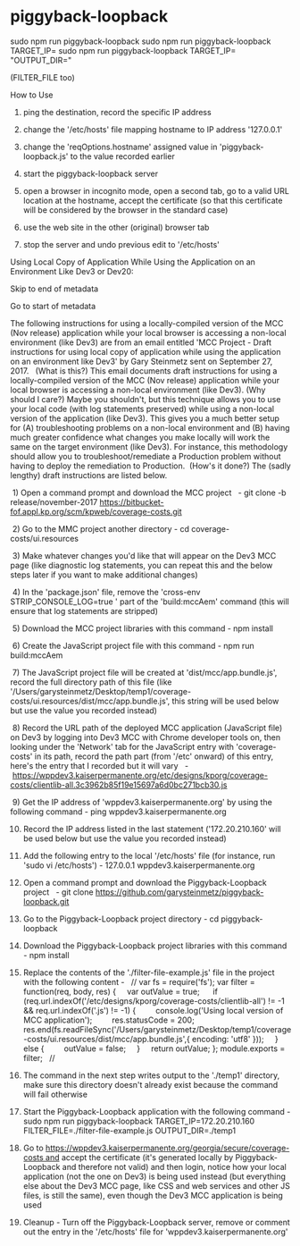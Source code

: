 # piggyback-loopback

sudo npm run piggyback-loopback
sudo npm run piggyback-loopback TARGET_IP=
sudo npm run piggyback-loopback TARGET_IP= "OUTPUT_DIR="

(FILTER_FILE too)

How to Use

1) ping the destination, record the specific IP address

2) change the '/etc/hosts' file mapping hostname to IP address '127.0.0.1'

3) change the 'reqOptions.hostname' assigned value in 'piggyback-loopback.js' to the value recorded earlier
4) start the piggyback-loopback server
5) open a browser in incognito mode, open a second tab, go to a valid URL location at the hostname, accept the certificate (so that this certificate will be considered by the browser in the standard case)
6) use the web site in the other (original) browser tab
7) stop the server and undo previous edit to '/etc/hosts'



Using Local Copy of Application While Using the Application on an Environment Like Dev3 or Dev20:


Skip to end of metadata


Go to start of metadata

The following instructions for using a locally-compiled version of the MCC (Nov release) application while your local browser is accessing a non-local environment (like Dev3) are from an email entitled 'MCC Project - Draft instructions for using local copy of application while using the application on an environment like Dev3' by Gary Steinmetz sent on September 27, 2017.
 
(What is this?)
This email documents draft instructions for using a locally-compiled version of the MCC (Nov release) application while your local browser is accessing a non-local environment (like Dev3).
(Why should I care?)
Maybe you shouldn't, but this technique allows you to use your local code (with log statements preserved) while using a non-local version of the application (like Dev3). This gives you a much better setup for (A) troubleshooting problems on a non-local environment and (B) having much greater confidence what changes you make locally will work the same on the target environment (like Dev3). For instance, this methodology should allow you to troubleshoot/remediate a Production problem without having to deploy the remediation to Production. 
(How's it done?)
The (sadly lengthy) draft instructions are listed below.

 1) Open a command prompt and download the MCC project
  - git clone -b release/november-2017 https://bitbucket-fof.appl.kp.org/scm/kpweb/coverage-costs.git
  
 2) Go to the MMC project another directory - cd coverage-costs/ui.resources
 
 3) Make whatever changes you'd like that will appear on the Dev3 MCC page (like diagnostic log statements, you can repeat this and the below steps later if you want to make additional changes)
 
 4) In the 'package.json' file, remove the 'cross-env STRIP_CONSOLE_LOG=true ' part of the 'build:mccAem' command (this will ensure that log statements are stripped)
 
 5) Download the MCC project libraries with this command - npm install
 
 6) Create the JavaScript project file with this command - npm run build:mccAem
 
 7) The JavaScript project file will be created at 'dist/mcc/app.bundle.js', record the full directory path of this file (like '/Users/garysteinmetz/Desktop/temp1/coverage-costs/ui.resources/dist/mcc/app.bundle.js', this string will be used below but use the value you recorded instead)
 
 8) Record the URL path of the deployed MCC application (JavaScript file) on Dev3 by logging into Dev3 MCC with Chrome developer tools on, then looking under the 'Network' tab for the JavaScript entry with 'coverage-costs' in its path, record the path part (from '/etc' onward) of this entry, here's the entry that I recorded but it will vary
  - https://wppdev3.kaiserpermanente.org/etc/designs/kporg/coverage-costs/clientlib-all.3c3962b85f19e15697a6d0bc271bcb30.js
  
 9) Get the IP address of 'wppdev3.kaiserpermanente.org' by using the following command - ping wppdev3.kaiserpermanente.org
 
10) Record the IP address listed in the last statement ('172.20.210.160' will be used below but use the value you recorded instead)

11) Add the following entry to the local '/etc/hosts' file (for instance, run 'sudo vi /etc/hosts') - 127.0.0.1 wppdev3.kaiserpermanente.org

12) Open a command prompt and download the Piggyback-Loopback project
  - git clone https://github.com/garysteinmetz/piggyback-loopback.git
  
13) Go to the Piggyback-Loopback project directory - cd piggyback-loopback

14) Download the Piggyback-Loopback project libraries with this command - npm install

15) Replace the contents of the './filter-file-example.js' file in the project with the following content -
  //
var fs = require('fs');
var filter = function(req, body, res) {
    var outValue = true; 
    if (req.url.indexOf('/etc/designs/kporg/coverage-costs/clientlib-all') != -1 && req.url.indexOf('.js') != -1) {
        console.log('Using local version of MCC application');
        res.statusCode = 200;
        res.end(fs.readFileSync('/Users/garysteinmetz/Desktop/temp1/coverage-costs/ui.resources/dist/mcc/app.bundle.js',{ encoding: 'utf8' }));
    } else {
        outValue = false;
    }
    return outValue;
};
module.exports = filter;
  //
  
16) The command in the next step writes output to the './temp1' directory, make sure this directory doesn't already exist because the command will fail otherwise

17) Start the Piggyback-Loopback application with the following command - sudo npm run piggyback-loopback TARGET_IP=172.20.210.160 FILTER_FILE=./filter-file-example.js OUTPUT_DIR=./temp1

18) Go to https://wppdev3.kaiserpermanente.org/georgia/secure/coverage-costs and accept the certificate (it's generated locally by Piggyback-Loopback and therefore not valid) and then login, notice how your local application (not the one on Dev3) is being used instead (but everything else about the Dev3 MCC page, like CSS and web services and other JS files, is still the same), even though the Dev3 MCC application is being used

19) Cleanup - Turn off the Piggyback-Loopback server, remove or comment out the entry in the '/etc/hosts' file for 'wppdev3.kaiserpermanente.org'
